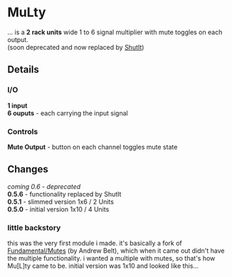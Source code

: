 # MuLty

... is a __2 rack units__ wide 1 to 6 signal multiplier with mute toggles on each output.  
(soon deprecated and now replaced by [ShutIt](shutit.md))

## Details

### I/O
__1 input__  
__6 ouputs__ - each carrying the input signal

### Controls
__Mute Output__ - button on each channel toggles mute state  


## Changes

_coming 0.6 - deprecated_  
__0.5.6__ - functionality replaced by ShutIt  
__0.5.1__ - slimmed version 1x6 / 2 Units  
__0.5.0__ - initial version 1x10 / 4 Units  


### little backstory
this was the very first module i made.
it's basically a fork of [Fundamental/Mutes](https://github.com/VCVRack/Fundamental) (by Andrew Belt), which when it came out didn't have the multiple functionality.
i wanted a multiple with mutes, so that's how Mu\[L\]ty came to be.
initial version was 1x10 and looked like this...

